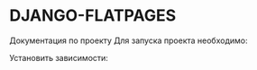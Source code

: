 # DJANGO-FLATPAGES

Документация по проекту
Для запуска проекта необходимо:

Установить зависимости:



